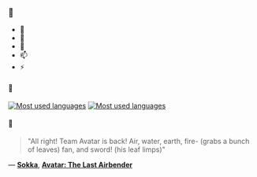 ### 👋

- 🔭
- 🌱
- 💬
- 📫
- ⚡

#### 🧏

[![Most used languages](https://github-readme-stats-aynah.vercel.app/api/top-langs/?username=aynh&theme=solarized-dark&langs_count=6&layout=compact&hide_title=true)](https://github.com/anuraghazra/github-readme-stats#gh-dark-mode-only)
[![Most used languages](https://github-readme-stats-aynah.vercel.app/api/top-langs/?username=aynh&theme=solarized-light&langs_count=6&layout=compact&hide_title=true)](https://github.com/anuraghazra/github-readme-stats#gh-light-mode-only)

#### 💬

> "All right! Team Avatar is back! Air, water, earth, fire- (grabs a bunch of leaves) fan, and sword! (his leaf limps)"

&mdash; [**Sokka**](https://myanimelist.net/character.php?q=Sokka&cat=character), [**Avatar: The Last Airbender**](https://myanimelist.net/search/all?q=Avatar%3A%20The%20Last%20Airbender&cat=all)
